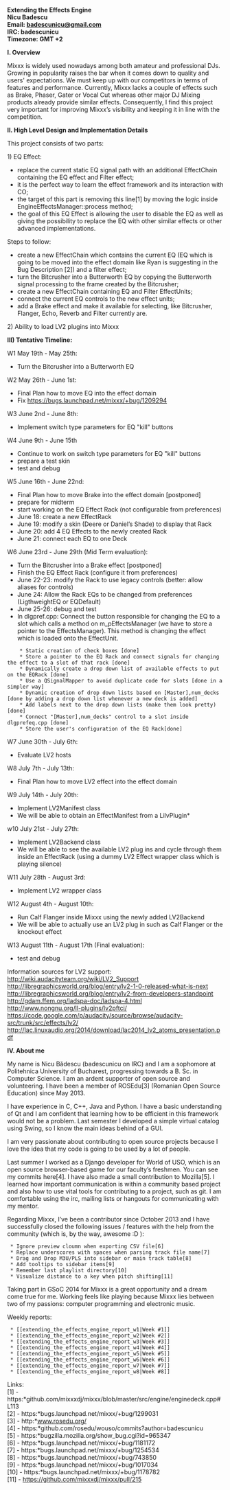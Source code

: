 **Extending the Effects Engine  
Nicu Badescu  
Email: badescunicu@gmail.com  
IRC: badescunicu  
Timezone: GMT +2**

**I. Overview**

Mixxx is widely used nowadays among both amateur and professional DJs.
Growing in popularity raises the bar when it comes down to quality and
users' expectations. We must keep up with our competitors in terms of
features and performance. Currently, Mixxx lacks a couple of effects
such as Brake, Phaser, Gater or Vocal Cut whereas other major DJ Mixing
products already provide similar effects. Consequently, I find this
project very important for improving Mixxx’s visibility and keeping it
in line with the competition.

**II. High Level Design and Implementation Details**

This project consists of two parts:

1\) EQ Effect:

  - replace the current static EQ signal path with an additional
    EffectChain containing the EQ effect and Filter effect;
  - it is the perfect way to learn the effect framework and its
    interaction with CO;
  - the target of this part is removing this line\[1\] by moving the
    logic inside EngineEffectsManager::process method;
  - the goal of this EQ Effect is allowing the user to disable the EQ as
    well as giving the possibility to replace the EQ with other similar
    effects or other advanced implementations.

Steps to follow:

  - create a new EffectChain which contains the current EQ (EQ which is
    going to be moved into the effect domain like Ryan is suggesting in
    the Bug Description \[2\]) and a filter effect;
  - turn the Bitcrusher into a Butterworth EQ by copying the Butterworth
    signal processing to the frame created by the Bitcrusher;
  - create a new EffectChain containing EQ and Filter EffectUnits;
  - connect the current EQ controls to the new effect units;
  - add a Brake effect and make it available for selecting, like
    Bitcrusher, Flanger, Echo, Reverb and Filter currently are.

2\) Ability to load LV2 plugins into Mixxx

**III) Tentative Timeline:**

W1 May 19th - May 25th:

  - Turn the Bitcrusher into a Butterworth EQ

W2 May 26th - June 1st:

  - Final Plan how to move EQ into the effect domain
  - Fix <https://bugs.launchpad.net/mixxx/+bug/1209294>

W3 June 2nd - June 8th:

  - Implement switch type parameters for EQ "kill" buttons

W4 June 9th - June 15th

  - Continue to work on switch type parameters for EQ "kill" buttons
  - prepare a test skin
  - test and debug

W5 June 16th - June 22nd:

  - Final Plan how to move Brake into the effect domain \[postponed\]
  - prepare for midterm
  - start working on the EQ Effect Rack (not configurable from
    preferences)
  - June 18: create a new EffectRack
  - June 19: modify a skin (Deere or Daniel’s Shade) to display that
    Rack
  - June 20: add 4 EQ Effects to the newly created Rack
  - June 21: connect each EQ to one Deck

W6 June 23rd - June 29th (Mid Term evaluation):

  - Turn the Bitcrusher into a Brake effect \[postponed\]
  - Finish the EQ Effect Rack (configure it from preferences)
  - June 22-23: modify the Rack to use legacy controls (better: allow
    aliases for controls)
  - June 24: Allow the Rack EQs to be changed from preferences
    (LigthweightEQ or EQDefault)
  - June 25-26: debug and test
  - In dlgpref.cpp: Connect the button responsible for changing the EQ
    to a slot which calls a method on m\_pEffectsManager (we have to
    store a pointer to the EffectsManager). This method is changing the
    effect which is loaded onto the EffectUnit.

<!-- end list -->

``` 
    * Static creation of check boxes [done]
    * Store a pointer to the EQ Rack and connect signals for changing the effect to a slot of that rack [done]
    * Dynamically create a drop down list of available effects to put on the EQRack [done]
    * Use a QSignalMapper to avoid duplicate code for slots [done in a simpler way]
    * Dynamic creation of drop down lists based on [Master],num_decks [done by adding a drop down list whenever a new deck is added]
    * Add labels next to the drop down lists (make them look pretty) [done]
    * Connect "[Master],num_decks" control to a slot inside dlgprefeq.cpp [done]
    * Store the user's configuration of the EQ Rack[done]
```

W7 June 30th - July 6th:

  - Evaluate LV2 hosts

W8 July 7th - July 13th:

  - Final Plan how to move LV2 effect into the effect domain

W9 July 14th - July 20th:

  - Implement LV2Manifest class
  - We will be able to obtain an EffectManifest from a LilvPlugin\*

w10 July 21st - July 27th:

  - Implement LV2Backend class
  - We will be able to see the available LV2 plug ins and cycle through
    them inside an EffectRack (using a dummy LV2 Effect wrapper class
    which is playing silence)

W11 July 28th - August 3rd:

  - Implement LV2 wrapper class

W12 August 4th - August 10th:

  - Run Calf Flanger inside Mixxx using the newly added LV2Backend
  - We will be able to actually use an LV2 plug in such as Calf Flanger
    or the knockout effect

W13 August 11th - August 17th (Final evaluation):

  - test and debug 

Information sources for LV2 support:  
<http://wiki.audacityteam.org/wiki/LV2_Support>  
<http://libregraphicsworld.org/blog/entry/lv2-1-0-released-what-is-next>  
<http://libregraphicsworld.org/blog/entry/lv2-from-developers-standpoint>  
<http://gdam.ffem.org/ladspa-doc/ladspa-4.html>  
<http://www.nongnu.org/ll-plugins/lv2pftci/>  
<https://code.google.com/p/audacity/source/browse/audacity-src/trunk/src/effects/lv2/>  
<http://lac.linuxaudio.org/2014/download/lac2014_lv2_atoms_presentation.pdf>

**IV. About me**

My name is Nicu Bădescu (badescunicu on IRC) and I am a sophomore at
Politehnica University of Bucharest, progressing towards a B. Sc. in
Computer Science. I am an ardent supporter of open source and
volunteering. I have been a member of ROSEdu\[3\] (Romanian Open Source
Education) since May 2013.

I have experience in C, C++, Java and Python. I have a basic
understanding of Qt and I am confident that learning how to be efficient
in this framework would not be a problem. Last semester I developed a
simple virtual catalog using Swing, so I know the main ideas behind of a
GUI.

I am very passionate about contributing to open source projects because
I love the idea that my code is going to be used by a lot of people.

Last summer I worked as a Django developer for World of USO, which is an
open source browser-based game for our faculty’s freshmen. You can see
my commits here\[4\]. I have also made a small contribution to
Mozilla\[5\]. I learned how important communication is within a
community based project and also how to use vital tools for contributing
to a project, such as git. I am comfortable using the irc, mailing lists
or hangouts for communicating with my mentor.

Regarding Mixxx, I’ve been a contributor since October 2013 and I have
successfully closed the following issues / features with the help from
the community (which is, by the way, awesome :D ):

``` 
 * Ignore preview cloumn when exporting CSV file[6]
 * Replace underscores with spaces when parsing track file name[7]
 * Drag and Drop M3U/PLS into sidebar or main track table[8]
 * Add tooltips to sidebar items[9]
 * Remember last playlist directory[10]
 * Visualize distance to a key when pitch shifting[11]
```

Taking part in GSoC 2014 for Mixxx is a great opportunity and a dream
come true for me. Working feels like playing because Mixxx lies between
two of my passions: computer programming and electronic music.

Weekly reports:

``` 
 * [[extending_the_effects_engine_report_w1|Week #1]]
 * [[extending_the_effects_engine_report_w2|Week #2]]
 * [[extending_the_effects_engine_report_w3|Week #3]]
 * [[extending_the_effects_engine_report_w4|Week #4]]
 * [[extending_the_effects_engine_report_w5|Week #5]]
 * [[extending_the_effects_engine_report_w6|Week #6]]
 * [[extending_the_effects_engine_report_w7|Week #7]]
 * [[extending_the_effects_engine_report_w8|Week #8]]
```

Links:  
\[1\] -
https:*github.com/mixxxdj/mixxx/blob/master/src/engine/enginedeck.cpp\#L113  
\[2\] - https:*bugs.launchpad.net/mixxx/+bug/1299031  
\[3\] - http:*www.rosedu.org/  
\[4\] - https:*github.com/rosedu/wouso/commits?author=badescunicu  
\[5\] - https:*bugzilla.mozilla.org/show\_bug.cgi?id=965347  
\[6\] - https:*bugs.launchpad.net/mixxx/+bug/1181172  
\[7\] - https:*bugs.launchpad.net/mixxx/+bug/1254534  
\[8\] - https:*bugs.launchpad.net/mixxx/+bug/743850  
\[9\] - https:*bugs.launchpad.net/mixxx/+bug/1017034  
\[10\] - https:*bugs.launchpad.net/mixxx/+bug/1178782  
\[11\] - https://github.com/mixxxdj/mixxx/pull/215
